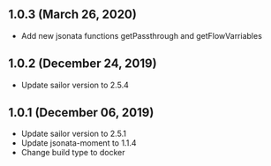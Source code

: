 ## 1.0.3 (March 26, 2020)

* Add new jsonata functions getPassthrough and getFlowVarriables

## 1.0.2 (December 24, 2019)

* Update sailor version to 2.5.4
## 1.0.1 (December 06, 2019)

* Update sailor version to 2.5.1
* Update jsonata-moment to 1.1.4
* Change build type to docker
